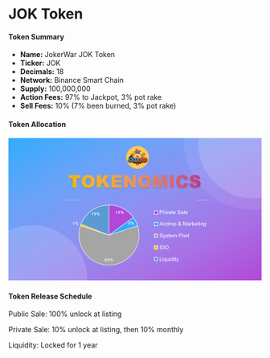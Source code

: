 # JOK Token

#### Token **Summary** <a href="#6aff" id="6aff"></a>

* **Name:** JokerWar JOK Token
* **Ticker:** JOK
* **Decimals:** 18
* **Network:** Binance Smart Chain
* **Supply:** 100,000,000
* **Action Fees:** 97% to Jackpot, 3% pot rake
* **Sell Fees:** 10% (7% been burned, 3% pot rake)

#### Token Allocation

![](<../.gitbook/assets/token (1).png>)

#### **Token Release Schedule** <a href="#45ce" id="45ce"></a>

Public Sale: 100% unlock at listing

Private Sale: 10% unlock at listing, then 10% monthly

Liquidity: Locked for 1 year
